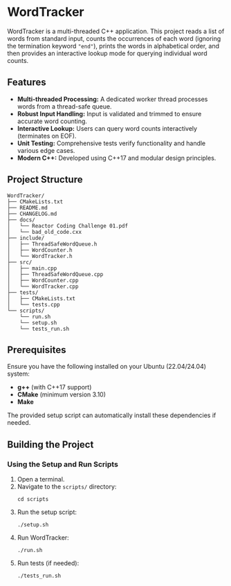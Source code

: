 # WordTracker

WordTracker is a multi-threaded C++ application. This project reads a list of words from standard input, counts the occurrences of each word (ignoring the termination keyword `"end"`), prints the words in alphabetical order, and then provides an interactive lookup mode for querying individual word counts.

## Features
- **Multi-threaded Processing:** A dedicated worker thread processes words from a thread-safe queue.
- **Robust Input Handling:** Input is validated and trimmed to ensure accurate word counting.
- **Interactive Lookup:** Users can query word counts interactively (terminates on EOF).
- **Unit Testing:** Comprehensive tests verify functionality and handle various edge cases.
- **Modern C++:** Developed using C++17 and modular design principles.

## Project Structure
```
WordTracker/
├── CMakeLists.txt
├── README.md
├── CHANGELOG.md
├── docs/
│   └── Reactor Coding Challenge 01.pdf
│   └── bad_old_code.cxx
├── include/
│   ├── ThreadSafeWordQueue.h
│   ├── WordCounter.h
│   └── WordTracker.h
├── src/
│   ├── main.cpp
│   ├── ThreadSafeWordQueue.cpp
│   ├── WordCounter.cpp
│   └── WordTracker.cpp
├── tests/
│   ├── CMakeLists.txt
│   └── tests.cpp
└── scripts/
    └── run.sh
    └── setup.sh
    └── tests_run.sh
```


## Prerequisites

Ensure you have the following installed on your Ubuntu (22.04/24.04) system:
- **g++** (with C++17 support)
- **CMake** (minimum version 3.10)
- **Make**

The provided setup script can automatically install these dependencies if needed.

## Building the Project

### Using the Setup and Run Scripts

1. Open a terminal.
2. Navigate to the `scripts/` directory:
    ```
    cd scripts
    ```
3. Run the setup script:
    ```
    ./setup.sh
    ```
4. Run WordTracker:
    ```
    ./run.sh
    ```
4. Run tests (if needed):
    ```
    ./tests_run.sh
    ```

